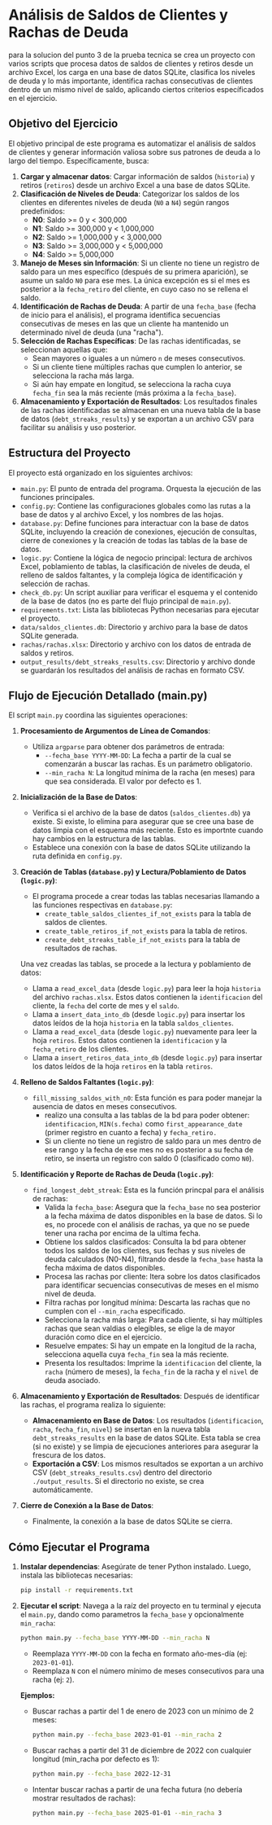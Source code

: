 # Análisis de Saldos de Clientes y Rachas de Deuda

para la solucion del punto 3 de la prueba tecnica se crea un proyecto con varios scripts que procesa datos de saldos de clientes y retiros desde un archivo Excel, los carga en una base de datos SQLite, clasifica los niveles de deuda y lo más importante, identifica rachas consecutivas de clientes dentro de un mismo nivel de saldo, aplicando ciertos criterios específicados en el ejercicio.

## Objetivo del Ejercicio

El objetivo principal de este programa es automatizar el análisis de saldos de clientes y generar información valiosa sobre sus patrones de deuda a lo largo del tiempo. Específicamente, busca:

1. **Cargar y almacenar datos**: Cargar información de saldos (`historia`) y retiros (`retiros`) desde un archivo Excel a una base de datos SQLite.
2. **Clasificación de Niveles de Deuda**: Categorizar los saldos de los clientes en diferentes niveles de deuda (`N0` a `N4`) según rangos predefinidos:
   * **N0**: Saldo >= 0 y < 300,000
   * **N1**: Saldo >= 300,000 y < 1,000,000
   * **N2**: Saldo >= 1,000,000 y < 3,000,000
   * **N3**: Saldo >= 3,000,000 y < 5,000,000
   * **N4**: Saldo >= 5,000,000
3. **Manejo de Meses sin Información**: Si un cliente no tiene un registro de saldo para un mes específico (después de su primera aparición), se asume un saldo `N0` para ese mes. La única excepción es si el mes es posterior a la `fecha_retiro` del cliente, en cuyo caso no se rellena el saldo.
4. **Identificación de Rachas de Deuda**: A partir de una `fecha_base` (fecha de inicio para el análisis), el programa identifica secuencias consecutivas de meses en las que un cliente ha mantenido un determinado nivel de deuda (una "racha").
5. **Selección de Rachas Específicas**: De las rachas identificadas, se seleccionan aquellas que:
   * Sean mayores o iguales a un número `n` de meses consecutivos.
   * Si un cliente tiene múltiples rachas que cumplen lo anterior, se selecciona la racha más larga.
   * Si aún hay empate en longitud, se selecciona la racha cuya `fecha_fin` sea la más reciente (más próxima a la `fecha_base`).
6. **Almacenamiento y Exportación de Resultados**: Los resultados finales de las rachas identificadas se almacenan en una nueva tabla de la base de datos (`debt_streaks_results`) y se exportan a un archivo CSV para facilitar su análisis y uso posterior.

## Estructura del Proyecto

El proyecto está organizado en los siguientes archivos:

* `main.py`: El punto de entrada del programa. Orquesta la ejecución de las funciones principales.
* `config.py`: Contiene las configuraciones globales como las rutas a la base de datos y al archivo Excel, y los nombres de las hojas.
* `database.py`: Define funciones para interactuar con la base de datos SQLite, incluyendo la creación de conexiones, ejecución de consultas, cierre de conexiones y la creación de todas las tablas de la base de datos.
* `logic.py`: Contiene la lógica de negocio principal: lectura de archivos Excel, poblamiento de tablas, la clasificación de niveles de deuda, el relleno de saldos faltantes, y la compleja lógica de identificación y selección de rachas.
* `check_db.py`: Un script auxiliar para verificar el esquema y el contenido de la base de datos (no es parte del flujo principal de `main.py`).
* `requirements.txt`: Lista las bibliotecas Python necesarias para ejecutar el proyecto.
* `data/saldos_clientes.db`: Directorio y archivo para la base de datos SQLite generada.
* `rachas/rachas.xlsx`: Directorio y archivo con los datos de entrada de saldos y retiros.
* `output_results/debt_streaks_results.csv`: Directorio y archivo donde se guardarán los resultados del análisis de rachas en formato CSV.

## Flujo de Ejecución Detallado (main.py)

El script `main.py` coordina las siguientes operaciones:

1. **Procesamiento de Argumentos de Línea de Comandos**:

   * Utiliza `argparse` para obtener dos parámetros de entrada:
     * `--fecha_base YYYY-MM-DD`: La fecha a partir de la cual se comenzarán a buscar las rachas. Es un parámetro obligatorio.
     * `--min_racha N`: La longitud mínima de la racha (en meses) para que sea considerada. El valor por defecto es 1.
2. **Inicialización de la Base de Datos**:

   * Verifica si el archivo de la base de datos (`saldos_clientes.db`) ya existe. Si existe, lo elimina para asegurar que se cree una base de datos limpia con el esquema más reciente. Esto es importnte cuando hay cambios en la estructura de las tablas.
   * Establece una conexión con la base de datos SQLite utilizando la ruta definida en `config.py`.
3. **Creación de Tablas (`database.py`) y Lectura/Poblamiento de Datos (`logic.py`)**:

   * El programa procede a crear todas las tablas necesarias llamando a las funciones respectivas en `database.py`:
     * `create_table_saldos_clientes_if_not_exists` para la tabla de saldos de clientes.
     * `create_table_retiros_if_not_exists` para la tabla de retiros.
     * `create_debt_streaks_table_if_not_exists` para la tabla de resultados de rachas.

   Una vez creadas las tablas, se procede a la lectura y poblamiento de datos:

   * Llama a `read_excel_data` (desde `logic.py`) para leer la hoja `historia` del archivo `rachas.xlsx`. Estos datos contienen la `identificacion` del cliente, la `fecha` del corte de mes y el `saldo`.
   * Llama a `insert_data_into_db` (desde `logic.py`) para insertar los datos leídos de la hoja `historia` en la tabla `saldos_clientes`.
   * Llama a `read_excel_data` (desde `logic.py`) nuevamente para leer la hoja `retiros`. Estos datos contienen la `identificacion` y la `fecha_retiro` de los clientes.
   * Llama a `insert_retiros_data_into_db` (desde `logic.py`) para insertar los datos leídos de la hoja `retiros` en la tabla `retiros`.
4. **Relleno de Saldos Faltantes (`logic.py`)**:

   * `fill_missing_saldos_with_n0`: Esta función es para poder manejar la ausencia de datos en meses consecutivos.
     * realizo una consulta a las tablas de la bd para poder obtener: `identificacion`, `MIN(s.fecha)` como `first_appearance_date` (primer registro en cuanto a fecha) y  `fecha_retiro.`
     * Si un cliente no tiene un registro de saldo para un mes dentro de ese rango y la fecha de ese mes no es posterior a su fecha de retiro, se inserta un registro con saldo 0 (clasificado como `N0`).
5. **Identificación y Reporte de Rachas de Deuda (`logic.py`)**:

   * `find_longest_debt_streak`: Esta es la función princpal  para el análisis de rachas:
     * Valida la `fecha_base`: Asegura que la `fecha_base` no sea posterior a la fecha máxima de datos disponibles en la base de datos. Si lo es, no procede con el análisis de rachas, ya que no se puede tener una racha por encima de la ultima fecha.
     * Obtiene los saldos clasificados: Consulta la bd para obtener todos los saldos de los clientes, sus fechas y sus niveles de deuda calculados (N0-N4), filtrando desde la `fecha_base` hasta la fecha máxima de datos disponibles.
     * Procesa las rachas por cliente: Itera sobre los datos clasificados para identificar secuencias consecutivas de meses en el mismo nivel de deuda.
     * Filtra rachas por longitud mínima: Descarta las rachas que no cumplen con el `--min_racha` especificado.
     * Selecciona la racha más larga: Para cada cliente, si hay múltiples rachas que sean valdias o elegibles, se elige la de mayor duración como dice en el ejercicio.
     * Resuelve empates: Si hay un empate en la longitud de la racha, selecciona aquella cuya `fecha_fin` sea la más reciente.
     * Presenta los resultados: Imprime la `identificacion` del cliente, la `racha` (número de meses), la `fecha_fin` de la racha y el `nivel` de deuda asociado.
6. **Almacenamiento y Exportación de Resultados**: Después de identificar las rachas, el programa realiza lo siguiente:

   * **Almacenamiento en Base de Datos**: Los resultados (`identificacion`, `racha`, `fecha_fin`, `nivel`) se insertan en la nueva tabla `debt_streaks_results` en la base de datos SQLite. Esta tabla se crea (si no existe) y se limpia de ejecuciones anteriores para asegurar la frescura de los datos.
   * **Exportación a CSV**: Los mismos resultados se exportan a un archivo CSV (`debt_streaks_results.csv`) dentro del directorio `./output_results`. Si el directorio no existe, se crea automáticamente.
7. **Cierre de Conexión a la Base de Datos**:

   * Finalmente, la conexión a la base de datos SQLite se cierra.

## Cómo Ejecutar el Programa

1. **Instalar dependencias**: Asegúrate de tener Python instalado. Luego, instala las bibliotecas necesarias:

   ```bash
   pip install -r requirements.txt
   ```
2. **Ejecutar el script**: Navega a la raíz del proyecto en tu terminal y ejecuta el `main.py`, dando como parametros la `fecha_base` y opcionalmente `min_racha`:

   ```bash
   python main.py --fecha_base YYYY-MM-DD --min_racha N
   ```
   * Reemplaza `YYYY-MM-DD` con la fecha en formato año-mes-día (ej: `2023-01-01`).
   * Reemplaza `N` con el número mínimo de meses consecutivos para una racha (ej: `2`).

   **Ejemplos:**

   * Buscar rachas a partir del 1 de enero de 2023 con un mínimo de 2 meses:
     ```bash
     python main.py --fecha_base 2023-01-01 --min_racha 2
     ```
   * Buscar rachas a partir del 31 de diciembre de 2022 con cualquier longitud (min_racha por defecto es 1):
     ```bash
     python main.py --fecha_base 2022-12-31
     ```
   * Intentar buscar rachas a partir de una fecha futura (no debería mostrar resultados de rachas):
     ```bash
     python main.py --fecha_base 2025-01-01 --min_racha 3
     ```
